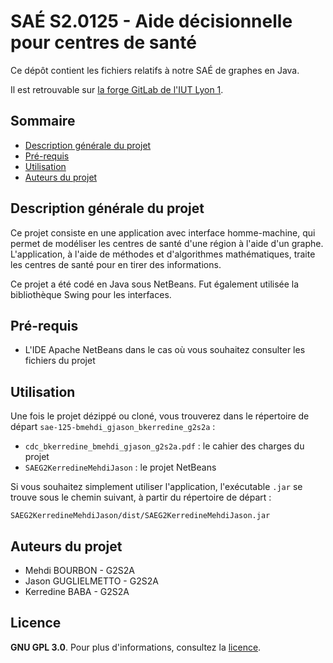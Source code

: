 # SAÉ S2.0125 - Aide décisionnelle pour centres de santé
Ce dépôt contient les fichiers relatifs à notre SAÉ de graphes en Java.

Il est retrouvable sur [la forge GitLab de l'IUT Lyon 1](https://forge.univ-lyon1.fr/p2205512/sae-125-bmehdi_gjason_bkerredine_g2s2a).

## Sommaire
- [Description générale du projet](#description-générale-du-projet)
- [Pré-requis](#pré-requis)
- [Utilisation](#utilisation)
- [Auteurs du projet](#auteurs-du-projet)

## Description générale du projet
Ce projet consiste en une application avec interface homme-machine, qui permet de modéliser les centres de santé d'une région à l'aide d'un graphe.
L'application, à l'aide de méthodes et d'algorithmes mathématiques, traite les centres de santé pour en tirer des informations.

Ce projet a été codé en Java sous NetBeans. Fut également utilisée la bibliothèque Swing pour les interfaces.

## Pré-requis
- L'IDE Apache NetBeans dans le cas où vous souhaitez consulter les fichiers du projet

## Utilisation
Une fois le projet dézippé ou cloné, vous trouverez dans le répertoire de départ `sae-125-bmehdi_gjason_bkerredine_g2s2a` :
- `cdc_bkerredine_bmehdi_gjason_g2s2a.pdf` : le cahier des charges du projet
- `SAEG2KerredineMehdiJason` : le projet NetBeans

Si vous souhaitez simplement utiliser l'application, l'exécutable `.jar` se trouve sous le chemin suivant, à partir du répertoire de départ :
```
SAEG2KerredineMehdiJason/dist/SAEG2KerredineMehdiJason.jar
```

## Auteurs du projet
- Mehdi BOURBON - G2S2A
- Jason GUGLIELMETTO - G2S2A
- Kerredine BABA - G2S2A

## Licence
**GNU GPL 3.0**. Pour plus d'informations, consultez la [licence](LICENSE).